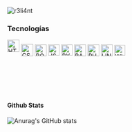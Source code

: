 ![r3li4nt](https://user-images.githubusercontent.com/75953873/111233290-7c961d00-85cb-11eb-982b-1cdfb0396225.png)

###  Tecnologías

<img align="cente" alt="HTML5" width="28px" src="https://www.atodocurso.com/sites/default/files/html.png" />
<img align="center" alt="CSS3" width="28px" src="https://www.picuino.com/_images/css3-logo.png" />
<img align="center" alt="BOOTSTRAP" width="27px" src="https://brandslogos.com/wp-content/uploads/thumbs/bootstrap-logo-vector.svg" />
<img align="center" alt="JS" width="26px" src="https://upload.wikimedia.org/wikipedia/commons/6/6a/JavaScript-logo.png" />
<img align="center" alt="PYTHON" width="26px" src="https://upload.wikimedia.org/wikipedia/commons/thumb/c/c3/Python-logo-notext.svg/2048px-Python-logo-notext.svg.png" />
<img align="center" alt="BASH" width="27px" src="https://arquisoft.github.io/Trivial5a/images/services/terminal.png" />
<img align="center" alt="PHOTOSHOPCS6" width="27px" src="https://upload.wikimedia.org/wikipedia/commons/b/be/Adobe_Photoshop_CS6_icon.png" />
<img align="center" alt="LINUX" width="27px" src="https://www.freepnglogos.com/uploads/linux-png/linux-logo-logo-brands-for-0.png" />
<img align="center" alt="WINDOWS" width="25px" src="https://iconape.com/wp-content/files/gl/353404/svg/353404.svg" />
</br>
</br>
</br>
</br>
</br>
</br>

#### Github Stats

![Anurag's GitHub stats](https://github-readme-stats.vercel.app/api?username=r3li4nt&show_icons=true&theme=merko)


